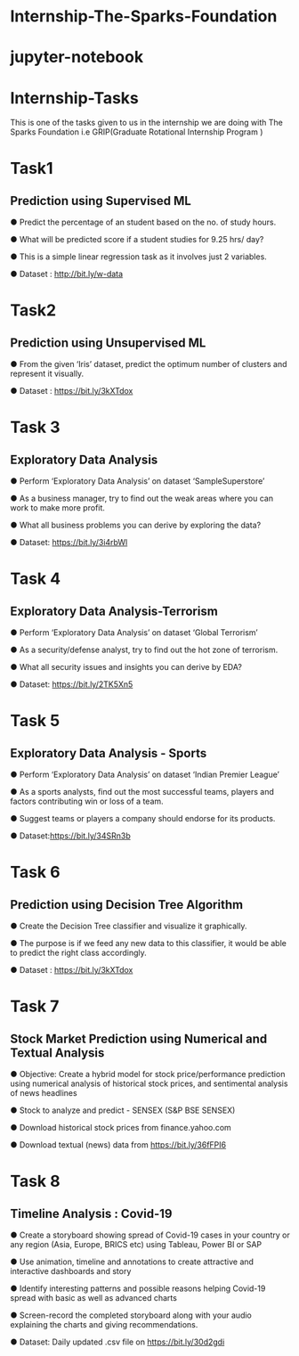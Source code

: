 # Internship-The-Sparks-Foundation
# jupyter-notebook
# Internship-Tasks
This is one of the tasks given to us in the internship we are doing with The Sparks Foundation i.e GRIP(Graduate Rotational Internship Program )

# Task1
## Prediction using Supervised ML 
● Predict the percentage of an student based on the no. of study hours.

● What will be predicted score if a student studies for 9.25 hrs/ day?

● This is a simple linear  regression task as it involves just 2 variables.

● Dataset : http://bit.ly/w-data 

# Task2
## Prediction using Unsupervised ML 
● From the given ‘Iris’ dataset, predict the optimum number of  clusters and represent it visually. 

● Dataset : https://bit.ly/3kXTdox

# Task 3
## Exploratory Data Analysis 
● Perform ‘Exploratory Data Analysis’ on dataset  ‘SampleSuperstore’

● As a business manager, try to find out the weak areas where you can work to make more profit. 

● What all business problems you can derive by exploring the  data? 

● Dataset: https://bit.ly/3i4rbWl

# Task 4
## Exploratory Data Analysis-Terrorism
● Perform ‘Exploratory Data Analysis’ on dataset  ‘Global Terrorism’ 

● As a security/defense analyst, try to find out the hot zone of terrorism.

● What all security issues and insights you can derive by EDA? 

● Dataset: https://bit.ly/2TK5Xn5

# Task 5
## Exploratory Data Analysis - Sports 
● Perform ‘Exploratory Data Analysis’ on dataset  ‘Indian Premier League’ 

● As a sports analysts, find out the most successful teams, players and factors contributing win or loss of a team.

● Suggest teams or players a company should endorse for its products.

● Dataset:https://bit.ly/34SRn3b

# Task 6
## Prediction using Decision Tree Algorithm 
● Create the Decision Tree classifier and visualize it graphically. 

● The purpose is if we feed any new data to this  classifier, it would be able to predict the right class accordingly. 

● Dataset : https://bit.ly/3kXTdox

# Task 7
## Stock Market Prediction using Numerical and Textual Analysis 
● Objective: Create a hybrid model for stock price/performance prediction using numerical analysis of historical stock prices, and sentimental analysis of news headlines 

● Stock to analyze and predict - SENSEX (S&P BSE SENSEX)

● Download historical stock prices from finance.yahoo.com

● Download textual (news) data from https://bit.ly/36fFPI6

# Task 8
## Timeline Analysis : Covid-19 
● Create a storyboard showing spread of Covid-19 cases in your country or any region (Asia, Europe, BRICS etc) using Tableau, Power BI or SAP

● Use animation, timeline and annotations to create attractive and interactive dashboards and story

● Identify interesting patterns and possible reasons helping Covid-19 spread with basic as well as advanced charts

● Screen-record the completed storyboard along with your audio explaining the charts and giving recommendations.

● Dataset: Daily updated .csv file on https://bit.ly/30d2gdi

